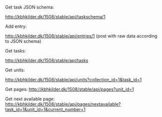 Get task JSON schema:

http://kbhkilder.dk/1508/stable/api/taskschema/1

Add entry:

http://kbhkilder.dk/1508/stable/api/entries/1 (post with raw data according to JSON schema)

Get tasks:

http://kbhkilder.dk/1508/stable/api/tasks

Get units:

http://kbhkilder.dk/1508/stable/api/units?collection_id=1&task_id=1

Get pages:
http://kbhkilder.dk/1508/stable/api/pages?unit_id=1

Get next available page:
http://kbhkilder.dk/1508/stable/api/pages/nextavailable?task_id=1&unit_id=1&current_number=1
